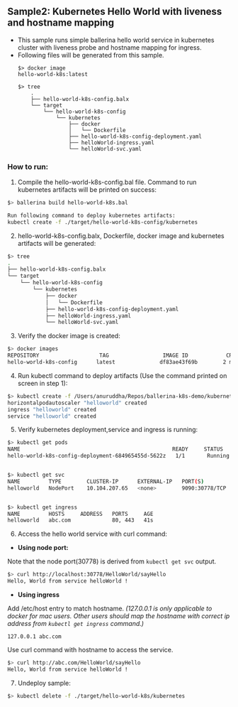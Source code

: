 ## Sample2: Kubernetes Hello World with liveness and hostname mapping

- This sample runs simple ballerina hello world service in kubernetes cluster with liveness probe and  hostname
 mapping for ingress. 
- Following files will be generated from this sample.
    ``` 
    $> docker image
    hello-world-k8s:latest
    
    $> tree
        .
        ├── hello-world-k8s-config.balx
        └── target
            └── hello-world-k8s-config
                └── kubernetes
                    ├── docker
                    │   └── Dockerfile
                    ├── hello-world-k8s-config-deployment.yaml
                    ├── helloWorld-ingress.yaml
                    └── helloWorld-svc.yaml

    ```
### How to run:

1. Compile the  hello-world-k8s-config.bal file. Command to run kubernetes artifacts will be printed on success:
```bash
$> ballerina build hello-world-k8s.bal

Run following command to deploy kubernetes artifacts:  
kubectl create -f ./target/hello-world-k8s-config/kubernetes

```

2. hello-world-k8s-config.balx, Dockerfile, docker image and kubernetes artifacts will be generated: 
```bash
$> tree
.
├── hello-world-k8s-config.balx
└── target
    └── hello-world-k8s-config
        └── kubernetes
            ├── docker
            │   └── Dockerfile
            ├── hello-world-k8s-config-deployment.yaml
            ├── helloWorld-ingress.yaml
            └── helloWorld-svc.yaml
```

3. Verify the docker image is created:
```bash
$> docker images
REPOSITORY                   TAG                 IMAGE ID            CREATED             SIZE
hello-world-k8s-config      latest              df83ae43f69b        2 minutes ago        102MB

```

4. Run kubectl command to deploy artifacts (Use the command printed on screen in step 1):
```bash
$> kubectl create -f /Users/anuruddha/Repos/ballerina-k8s-demo/kubernetes/sample1/target/hello-world-k8s/kubernetes
horizontalpodautoscaler "helloworld" created
ingress "helloworld" created
service "helloworld" created
```

5. Verify kubernetes deployment,service and ingress is running:
```bash
$> kubectl get pods
NAME                                                READY     STATUS    RESTARTS   AGE
hello-world-k8s-config-deployment-684965455d-5622z   1/1       Running   0          4s


$> kubectl get svc
NAME         TYPE        CLUSTER-IP      EXTERNAL-IP   PORT(S)          AGE
helloworld   NodePort    10.104.207.65   <none>        9090:30778/TCP   23s


$> kubectl get ingress
NAME         HOSTS     ADDRESS   PORTS     AGE
helloworld   abc.com             80, 443   41s
```

6. Access the hello world service with curl command:

- **Using node port:**

Note that the node port(30778) is derived from `kubectl get svc` output.
```bash
$> curl http://localhost:30778/HelloWorld/sayHello
Hello, World from service helloWorld !
```

- **Using ingress**

Add /etc/host entry to match hostname.
_(127.0.0.1 is only applicable to docker for mac users. Other users should map the hostname with correct ip address 
from `kubectl get ingress` command.)_
 ```
 127.0.0.1 abc.com
 ```
Use curl command with hostname to access the service.
```bash
$> curl http://abc.com/HelloWorld/sayHello
Hello, World from service helloWorld !
```
7. Undeploy sample:
```bash
$> kubectl delete -f ./target/hello-world-k8s/kubernetes
```